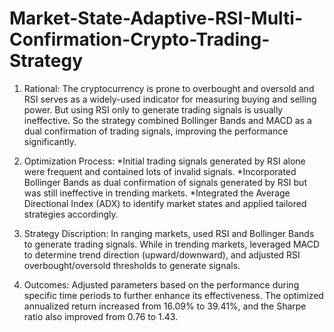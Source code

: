# Market-State-Adaptive-RSI-Multi-Confirmation-Crypto-Trading-Strategy
1. Rational: The cryptocurrency is prone to overbought and oversold and RSI serves as a widely-used indicator for measuring buying and selling power. But using RSI only to generate trading signals is usually ineffective. So the strategy combined Bollinger Bands and MACD as a dual confirmation of trading signals, improving the performance significantly.

2. Optimization Process:
  *Initial trading signals generated by RSI alone were frequent and contained lots of invalid signals.
  *Incorporated Bollinger Bands as dual confirmation of signals generated by RSI but was still ineffective in trending markets.
  *Integrated the Average Directional Index (ADX) to identify market states and applied tailored strategies accordingly.

3. Strategy Discription: In ranging markets, used RSI and Bollinger Bands to generate trading signals. While in trending markets, leveraged MACD to determine trend direction (upward/downward), and adjusted RSI overbought/oversold thresholds to generate signals.

4. Outcomes: Adjusted parameters based on the performance during specific time periods to further enhance its effectiveness. The optimized annualized return increased from 16.09\% to 39.41\%, and the Sharpe ratio also improved from 0.76 to 1.43.
